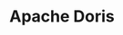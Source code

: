 ---
git: https://github.com/apache/incubator-doris
logohandle: apache_doris
sort: doris
tags:
- apache
title: Apache Doris
website: https://doris.apache.org/
---